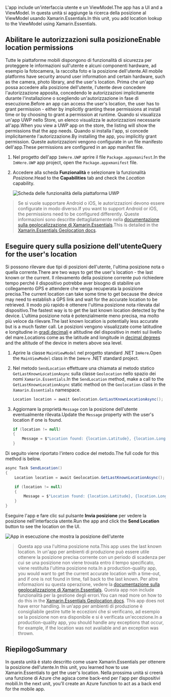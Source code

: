<span data-ttu-id="2ab89-101">L'app include un'interfaccia utente e un ViewModel.</span><span class="sxs-lookup"><span data-stu-id="2ab89-101">The app has a UI and a ViewModel.</span></span> <span data-ttu-id="2ab89-102">In questa unità si aggiunge la ricerca della posizione al ViewModel usando Xamarin.Essentials.</span><span class="sxs-lookup"><span data-stu-id="2ab89-102">In this unit, you add location lookup to the ViewModel using Xamarin.Essentials.</span></span>

## <a name="enable-location-permissions"></a><span data-ttu-id="2ab89-103">Abilitare le autorizzazioni sulla posizione</span><span class="sxs-lookup"><span data-stu-id="2ab89-103">Enable location permissions</span></span>

<span data-ttu-id="2ab89-104">Tutte le piattaforme mobili dispongono di funzionalità di sicurezza per proteggere le informazioni sull'utente e alcuni componenti hardware, ad esempio la fotocamera, la raccolta foto e la posizione dell'utente.</span><span class="sxs-lookup"><span data-stu-id="2ab89-104">All mobile platforms have security around user information and certain hardware, such as the camera, photo library, and the user's location.</span></span> <span data-ttu-id="2ab89-105">Prima che un'app possa accedere alla posizione dell'utente, l'utente deve concedere l'autorizzazione apposita, concedendo le autorizzazioni implicitamente durante l'installazione o scegliendo un'autorizzazione in fase di esecuzione.</span><span class="sxs-lookup"><span data-stu-id="2ab89-105">Before an app can access the user's location, the user has to grant permission - either by implicitly granting these permissions at install time or by choosing to grant a permission at runtime.</span></span> <span data-ttu-id="2ab89-106">Quando si visualizza un'app UWP nello Store, un elenco visualizza le autorizzazioni necessarie all'app.</span><span class="sxs-lookup"><span data-stu-id="2ab89-106">When you view a UWP app on the store, the listing will show the permissions that the app needs.</span></span> <span data-ttu-id="2ab89-107">Quando si installa l'app, si concede implicitamente l'autorizzazione.</span><span class="sxs-lookup"><span data-stu-id="2ab89-107">By installing the app, you implicitly grant permission.</span></span> <span data-ttu-id="2ab89-108">Queste autorizzazioni vengono configurate in un file manifesto dell'app.</span><span class="sxs-lookup"><span data-stu-id="2ab89-108">These permissions are configured in an app manifest file.</span></span>

1. <span data-ttu-id="2ab89-109">Nel progetto dell'app `ImHere.UWP` aprire il file `Package.appxmanifest`.</span><span class="sxs-lookup"><span data-stu-id="2ab89-109">In the `ImHere.UWP` app project, open the `Package.appxmanifest` file.</span></span>

2. <span data-ttu-id="2ab89-110">Accedere alla scheda **Funzionalità** e selezionare la funzionalità *Posizione*.</span><span class="sxs-lookup"><span data-stu-id="2ab89-110">Head to the **Capabilities** tab and check the *Location* capability.</span></span>

    ![Scheda delle funzionalità della piattaforma UWP](../media-drafts/4-uwp-location-capability.png)

> <span data-ttu-id="2ab89-112">Se si vuole supportare Android o iOS, le autorizzazioni devono essere configurate in modo diverso.</span><span class="sxs-lookup"><span data-stu-id="2ab89-112">If you want to support Android or iOS, the permissions need to be configured differently.</span></span> <span data-ttu-id="2ab89-113">Queste informazioni sono descritte dettagliatamente nella [documentazione sulla geolocalizzazione di Xamarin.Essentials](https://docs.microsoft.com/xamarin/essentials/geolocation?tabs=android#getting-started).</span><span class="sxs-lookup"><span data-stu-id="2ab89-113">This is detailed in the [Xamarin.Essentials Geolocation docs](https://docs.microsoft.com/xamarin/essentials/geolocation?tabs=android#getting-started).</span></span>

## <a name="query-for-the-users-location"></a><span data-ttu-id="2ab89-114">Eseguire query sulla posizione dell'utente</span><span class="sxs-lookup"><span data-stu-id="2ab89-114">Query for the user's location</span></span>

<span data-ttu-id="2ab89-115">Si possono rilevare due tipi di posizioni dell'utente, l'ultima posizione nota o quella corrente.</span><span class="sxs-lookup"><span data-stu-id="2ab89-115">There are two ways to get the user's location - the last known or the current.</span></span> <span data-ttu-id="2ab89-116">Il rilevamento della posizione corrente può richiedere tempo perché il dispositivo potrebbe aver bisogno di stabilire un collegamento GPS e attendere che venga recuperata la posizione precisa.</span><span class="sxs-lookup"><span data-stu-id="2ab89-116">The current location can take some time to get because the device may need to establish a GPS link and wait for the accurate location to be retrieved.</span></span> <span data-ttu-id="2ab89-117">Il modo più rapido è ottenere l'ultima posizione nota rilevata dal dispositivo.</span><span class="sxs-lookup"><span data-stu-id="2ab89-117">The fastest way is to get the last known location detected by the device.</span></span> <span data-ttu-id="2ab89-118">L'ultima posizione nota è potenzialmente meno precisa, ma molto più veloce da rilevare.</span><span class="sxs-lookup"><span data-stu-id="2ab89-118">The last known location is potentially less accurate but is a much faster call.</span></span> <span data-ttu-id="2ab89-119">Le posizioni vengono visualizzate come latitudine e longitudine in [gradi decimali](https://en.wikipedia.org/wiki/Decimal_degrees) e altitudine del dispositivo in metri sul livello del mare.</span><span class="sxs-lookup"><span data-stu-id="2ab89-119">Locations come as the latitude and longitude in [decimal degrees](https://en.wikipedia.org/wiki/Decimal_degrees) and the altitude of the device in meters above sea level.</span></span>

1. <span data-ttu-id="2ab89-120">Aprire la classe `MainViewModel` nel progetto standard .NET `ImHere`.</span><span class="sxs-lookup"><span data-stu-id="2ab89-120">Open the `MainViewModel` class in the `ImHere` .NET standard project.</span></span>

2. <span data-ttu-id="2ab89-121">Nel metodo `SendLocation` effettuare una chiamata al metodo statico `GetLastKnownLocationAsync` sulla classe `Geolocation` nello spazio dei nomi `Xamarin.Essentials`.</span><span class="sxs-lookup"><span data-stu-id="2ab89-121">In the `SendLocation` method, make a call to the `GetLastKnownLocationAsync` static method on the `Geolocation` class in the `Xamarin.Essentials` namespace.</span></span>

    ```cs
    Location location = await Geolocation.GetLastKnownLocationAsync();
    ```

3. <span data-ttu-id="2ab89-122">Aggiornare la proprietà `Message` con la posizione dell'utente eventualmente rilevata.</span><span class="sxs-lookup"><span data-stu-id="2ab89-122">Update the `Message` property with the user's location if one is found.</span></span>

    ```cs
    if (location != null)
    {
        Message = $"Location found: {location.Latitude}, {location.Longitude}.";
    }
    ```

<span data-ttu-id="2ab89-123">Di seguito viene riportato l'intero codice del metodo.</span><span class="sxs-lookup"><span data-stu-id="2ab89-123">The full code for this method is below.</span></span>

```cs
async Task SendLocation()
{
    Location location = await Geolocation.GetLastKnownLocationAsync();

    if (location != null)
    {
        Message = $"Location found: {location.Latitude}, {location.Longitude}.";
    }
}
```

<span data-ttu-id="2ab89-124">Eseguire l'app e fare clic sul pulsante **Invia posizione** per vedere la posizione nell'interfaccia utente.</span><span class="sxs-lookup"><span data-stu-id="2ab89-124">Run the app and click the **Send Location** button to see the location on the UI.</span></span>

![App in esecuzione che mostra la posizione dell'utente](../media-drafts/4-running-app-showing-location.png)

> <span data-ttu-id="2ab89-126">Questa app usa l'ultima posizione nota.</span><span class="sxs-lookup"><span data-stu-id="2ab89-126">This app uses the last known location.</span></span> <span data-ttu-id="2ab89-127">In un'app per ambienti di produzione può essere utile ottenere la posizione precisa corrente con un periodo di scadenza per cui se una posizione non viene trovata entro il tempo specificato, viene restituita l'ultima posizione nota.</span><span class="sxs-lookup"><span data-stu-id="2ab89-127">In a production-quality app, you would want to get the current accurate location with a time-out, and if one is not found in time, fall back to the last known.</span></span> <span data-ttu-id="2ab89-128">Per altre informazioni su questa operazione, vedere la [documentazione sulla geolocalizzazione di Xamarin.Essentials](https://docs.microsoft.com/xamarin/essentials/geolocation?tabs=uwp#using-geolocation). Questa app non include funzionalità per la gestione degli errori.</span><span class="sxs-lookup"><span data-stu-id="2ab89-128">You can read more on how to do this in the [Xamarin.Essentials Geolocation docs](https://docs.microsoft.com/xamarin/essentials/geolocation?tabs=uwp#using-geolocation). This app does not have error handling.</span></span> <span data-ttu-id="2ab89-129">In un'app per ambienti di produzione è consigliabile gestire tutte le eccezioni che si verificano, ad esempio se la posizione non era disponibile e si è verificata un'eccezione.</span><span class="sxs-lookup"><span data-stu-id="2ab89-129">In a production-quality app, you should handle any exceptions that occur, for example, if the location was not available and an exception was thrown.</span></span>

## <a name="summary"></a><span data-ttu-id="2ab89-130">Riepilogo</span><span class="sxs-lookup"><span data-stu-id="2ab89-130">Summary</span></span>

<span data-ttu-id="2ab89-131">In questa unità è stato descritto come usare Xamarin.Essentials per ottenere la posizione dell'utente.</span><span class="sxs-lookup"><span data-stu-id="2ab89-131">In this unit, you learned how to use Xamarin.Essentials to get the user's location.</span></span> <span data-ttu-id="2ab89-132">Nella prossima unità si creerà una funzione di Azure che agisca come back-end per l'app per dispositivi mobili.</span><span class="sxs-lookup"><span data-stu-id="2ab89-132">In the next unit, you'll create an Azure function to act as a back end for the mobile app.</span></span>